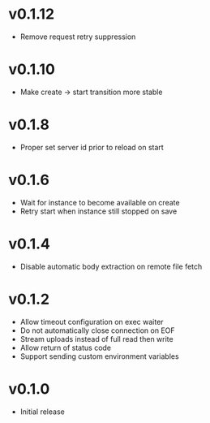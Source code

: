 # v0.1.12
* Remove request retry suppression

# v0.1.10
* Make create -> start transition more stable

# v0.1.8
* Proper set server id prior to reload on start

# v0.1.6
* Wait for instance to become available on create
* Retry start when instance still stopped on save

# v0.1.4
* Disable automatic body extraction on remote file fetch

# v0.1.2
* Allow timeout configuration on exec waiter
* Do not automatically close connection on EOF
* Stream uploads instead of full read then write
* Allow return of status code
* Support sending custom environment variables

# v0.1.0
* Initial release
